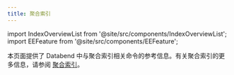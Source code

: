 ```yaml
---
title: 聚合索引
---
```

import IndexOverviewList from '@site/src/components/IndexOverviewList';
import EEFeature from '@site/src/components/EEFeature';

<EEFeature featureName='AGGREGATING INDEX'/>

本页面提供了 Databend 中与聚合索引相关命令的参考信息。有关聚合索引的更多信息，请参阅 [聚合索引](/guides/performance/aggregating-index)。

<IndexOverviewList />